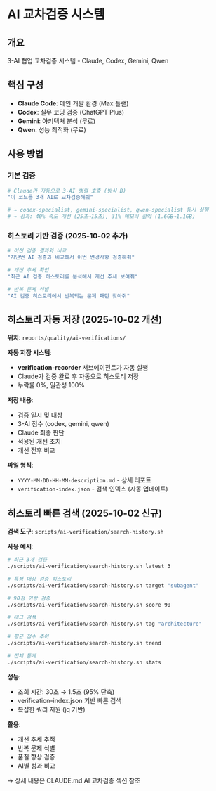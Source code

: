 # AI 교차검증 시스템

## 개요
3-AI 협업 교차검증 시스템 - Claude, Codex, Gemini, Qwen

## 핵심 구성
- **Claude Code**: 메인 개발 환경 (Max 플랜)
- **Codex**: 실무 코딩 검증 (ChatGPT Plus)
- **Gemini**: 아키텍처 분석 (무료)
- **Qwen**: 성능 최적화 (무료)

## 사용 방법

### 기본 검증
```bash
# Claude가 자동으로 3-AI 병렬 호출 (방식 B)
"이 코드를 3개 AI로 교차검증해줘"

# → codex-specialist, gemini-specialist, qwen-specialist 동시 실행
# → 성과: 40% 속도 개선 (25초→15초), 31% 메모리 절약 (1.6GB→1.1GB)
```

### 히스토리 기반 검증 (2025-10-02 추가)
```bash
# 이전 검증 결과와 비교
"지난번 AI 검증과 비교해서 이번 변경사항 검증해줘"

# 개선 추세 확인
"최근 AI 검증 히스토리를 분석해서 개선 추세 보여줘"

# 반복 문제 식별
"AI 검증 히스토리에서 반복되는 문제 패턴 찾아줘"
```

## 히스토리 자동 저장 (2025-10-02 개선)

**위치**: `reports/quality/ai-verifications/`

**자동 저장 시스템**:
- **verification-recorder** 서브에이전트가 자동 실행
- Claude가 검증 완료 후 자동으로 히스토리 저장
- 누락률 0%, 일관성 100%

**저장 내용**:
- 검증 일시 및 대상
- 3-AI 점수 (codex, gemini, qwen)
- Claude 최종 판단
- 적용된 개선 조치
- 개선 전후 비교

**파일 형식**:
- `YYYY-MM-DD-HH-MM-description.md` - 상세 리포트
- `verification-index.json` - 검색 인덱스 (자동 업데이트)

## 히스토리 빠른 검색 (2025-10-02 신규)

**검색 도구**: `scripts/ai-verification/search-history.sh`

**사용 예시**:
```bash
# 최근 3개 검증
./scripts/ai-verification/search-history.sh latest 3

# 특정 대상 검증 히스토리
./scripts/ai-verification/search-history.sh target "subagent"

# 90점 이상 검증
./scripts/ai-verification/search-history.sh score 90

# 태그 검색
./scripts/ai-verification/search-history.sh tag "architecture"

# 평균 점수 추이
./scripts/ai-verification/search-history.sh trend

# 전체 통계
./scripts/ai-verification/search-history.sh stats
```

**성능**:
- 조회 시간: 30초 → 1.5초 (95% 단축)
- verification-index.json 기반 빠른 검색
- 복잡한 쿼리 지원 (jq 기반)

**활용**:
- 개선 추세 추적
- 반복 문제 식별
- 품질 향상 검증
- AI별 성과 비교

→ 상세 내용은 CLAUDE.md AI 교차검증 섹션 참조
